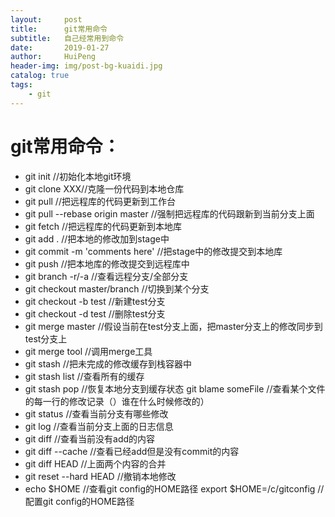 ```yaml
---
layout:     post
title:      git常用命令
subtitle:   自己经常用到命令
date:       2019-01-27
author:     HuiPeng
header-img: img/post-bg-kuaidi.jpg
catalog: true
tags:
    - git
---
```


# git常用命令：
*	git init //初始化本地git环境
*	git clone XXX//克隆一份代码到本地仓库
*	git pull //把远程库的代码更新到工作台
*	git pull --rebase origin master //强制把远程库的代码跟新到当前分支上面
*	git fetch //把远程库的代码更新到本地库
*	git add . //把本地的修改加到stage中
*	git commit -m 'comments here' //把stage中的修改提交到本地库
*	git push //把本地库的修改提交到远程库中
*	git branch -r/-a //查看远程分支/全部分支
*	git checkout master/branch //切换到某个分支
*	git checkout -b test //新建test分支
*	git checkout -d test //删除test分支
*	git merge master //假设当前在test分支上面，把master分支上的修改同步到test分支上
*	git merge tool //调用merge工具
*	git stash //把未完成的修改缓存到栈容器中
*	git stash list //查看所有的缓存
*	git stash pop //恢复本地分支到缓存状态
	git blame someFile //查看某个文件的每一行的修改记录（）谁在什么时候修改的）
*	git status //查看当前分支有哪些修改
*	git log //查看当前分支上面的日志信息
*	git diff //查看当前没有add的内容
*	git diff --cache //查看已经add但是没有commit的内容
*	git diff HEAD //上面两个内容的合并
*	git reset --hard HEAD //撤销本地修改
*	echo $HOME //查看git config的HOME路径
	export $HOME=/c/gitconfig //配置git config的HOME路径